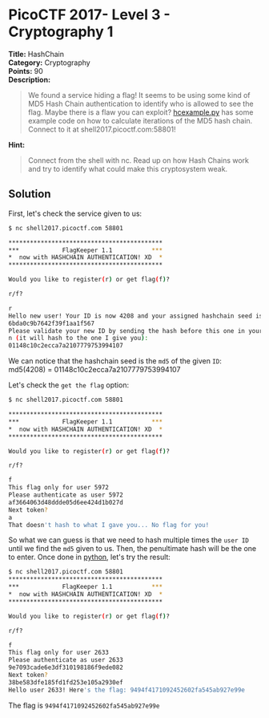 # PicoCTF 2017- Level 3 - Cryptography 1

**Title:** HashChain  
**Category:** Cryptography  
**Points:** 90  
**Description:**

>We found a service hiding a flag! It seems to be using some kind of MD5 Hash Chain authentication to identify who is allowed to see the flag. Maybe there is a flaw you can exploit? [hcexample.py](hcexample.py) has some example code on how to calculate iterations of the MD5 hash chain. Connect to it at shell2017.picoctf.com:58801!  

**Hint:**

>Connect from the shell with nc. Read up on how Hash Chains work and try to identify what could make this cryptosystem weak.  

## Solution

First, let's check the service given to us:  
```bash
$ nc shell2017.picoctf.com 58801

*******************************************
***            FlagKeeper 1.1           ***
*  now with HASHCHAIN AUTHENTICATION! XD  *
*******************************************

Would you like to register(r) or get flag(f)?

r/f?

r
Hello new user! Your ID is now 4208 and your assigned hashchain seed is 4a71e49f
6bda0c9b7642f39f1aa1f567
Please validate your new ID by sending the hash before this one in your hashchai
n (it will hash to the one I give you):
01148c10c2ecca7a2107779753994107
```
We can notice that the hashchain seed is the `md5` of the given `ID`:  
    md5(4208) = 01148c10c2ecca7a2107779753994107  

Let's check the `get the flag` option:

```bash
$ nc shell2017.picoctf.com 58801

*******************************************
***            FlagKeeper 1.1           ***
*  now with HASHCHAIN AUTHENTICATION! XD  *
*******************************************

Would you like to register(r) or get flag(f)?

r/f?

f
This flag only for user 5972
Please authenticate as user 5972
af3664063d48ddde05d6ee424d1b027d
Next token?
a
That doesn't hash to what I gave you... No flag for you!
```

So what we can guess is that we need to hash multiple times the `user ID` until we find the `md5` given to us. Then, the penultimate hash will be the one to enter. Once done in [python](hashchain_break.py), let's try the result:  


```bash
$ nc shell2017.picoctf.com 58801
*******************************************
***            FlagKeeper 1.1           ***
*  now with HASHCHAIN AUTHENTICATION! XD  *
*******************************************

Would you like to register(r) or get flag(f)?

r/f?

f
This flag only for user 2633
Please authenticate as user 2633
9e7093cade6e3df310198186f9ede082
Next token?
38be583dfe185fd1fd253e105a2930ef
Hello user 2633! Here's the flag: 9494f4171092452602fa545ab927e99e

```


The flag is `9494f4171092452602fa545ab927e99e`